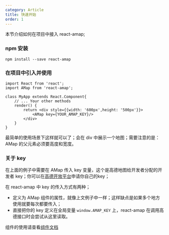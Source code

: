 ```yaml
---
category: Article
title: 快速开始
order: 1
---
```



本节介绍如何在项目中接入 react-amap;

### npm 安装

    npm install --save react-amap


### 在项目中引入并使用

    import React from 'react';
    import AMap from 'react-amap';
    
    class MyApp extends React.Component{
        // ... Your other methods
        render() {
            return <div style={{width: '600px',height: '500px'}}>
                <AMap key={YOUR_AMAP_KEY}/>
            </div>
        }
    }
    
最简单的使用场景下这样就可以了；会在 div 中展示一个地图；需要注意的是：AMap 的父元素必须要高度和宽度。

### 关于 key

在上面的例子中需要在 AMap 传入 key 变量，这个是高德地图给开发者分配的开发者 key；你可以在[高德开放平台](http://lbs.amap.com/faq/account/key/67)申请你自己的key；

在 react-amap 中 key 的传入方式有两种；

+ 定义为 AMap 组件的属性，就像上文例子中一样；这样缺点是如果多个地方使用就要每次都要传入；
+ 直接把你的 key 定义在全局变量 `window.AMAP_KEY` 上，react-amap 在调用高德接口时会尝试从这里读取。

    
组件的使用请查看[组件文档](/components/about)